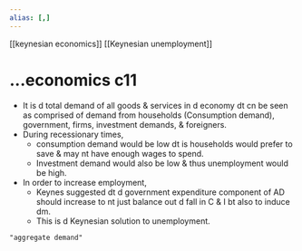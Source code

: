 ```yaml
---
alias: [,]
---
```

[[keynesian economics]] [[Keynesian unemployment]]
# ...economics c11
- It is d total demand of all goods & services in d economy dt cn be seen as comprised of demand from households (Consumption demand), government, firms, investment demands, & foreigners. 
- During recessionary times,
	- consumption demand would be low dt is households would prefer to save & may nt have enough wages to spend.
	- Investment demand would also be low & thus unemployment would be high.
- In order to increase employment,
	- Keynes suggested dt d government expenditure component of AD should increase to nt just balance out d fall in C & I bt also to induce dm.
	- This is d Keynesian solution to unemployment.
```query 2022-03-19 13:53
"aggregate demand"
```